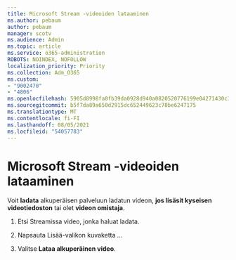 ```yaml
---
title: Microsoft Stream -videoiden lataaminen
ms.author: pebaum
author: pebaum
manager: scotv
ms.audience: Admin
ms.topic: article
ms.service: o365-administration
ROBOTS: NOINDEX, NOFOLLOW
localization_priority: Priority
ms.collection: Adm_O365
ms.custom:
- "9002470"
- "4806"
ms.openlocfilehash: 5905d8998fa0fb39da0928d940a0820520776199e04271430c36d3f7c1cd92fc
ms.sourcegitcommit: b5f7da89a650d2915dc652449623c78be6247175
ms.translationtype: MT
ms.contentlocale: fi-FI
ms.lasthandoff: 08/05/2021
ms.locfileid: "54057783"
---
```

# <a name="download-microsoft-stream-videos"></a>Microsoft Stream -videoiden lataaminen

Voit **ladata** alkuperäisen palveluun ladatun videon, **jos lisäsit kyseisen videotiedoston** tai olet **videon omistaja**.

1. Etsi Streamissa video, jonka haluat ladata.

2. Napsauta Lisää-valikon kuvaketta *...*

3. Valitse **Lataa alkuperäinen video**.
